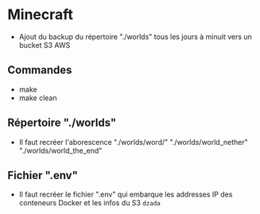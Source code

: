 # Minecraft
- Ajout du backup du répertoire "./worlds" tous les jours à minuit vers un bucket S3 AWS

## Commandes
- make
- make clean

## Répertoire "./worlds"
- Il faut recréer l'aborescence "./worlds/word/" "./worlds/world_nether" "./worlds/world_the_end"

## Fichier ".env"
- Il faut recréer le fichier ".env" qui embarque les addresses IP des conteneurs Docker et les infos du S3
``dzada``
